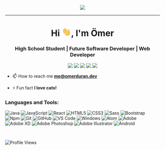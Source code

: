 <p align="center">
  <img src="[https://www.hizliresim.com/j9zqorr](https://twitter.com/omerdduran/header_photo)" height="200"/>
</p>
<hr>
<h1 align="center">Hi <img src="https://raw.githubusercontent.com/ABSphreak/ABSphreak/master/gifs/Hi.gif" width="30px">, I'm Ömer</h1>
<h3 align="center">High School Student | Future Software Developer | Web Developer</h3>

<p align="center">
<a href="https://twitter.com/omerdduran"> <img src="https://img.shields.io/badge/Twitter-1DA1F2?style=for-the-badge&logo=twitter&logoColor=white"></a>
<a href="https://instagram.com/omerdduran"> <img src="https://img.shields.io/badge/Instagram-E4405F?style=for-the-badge&logo=instagram&logoColor=white"></a>
<a href="https://www.facebook.com/omerddduran/"> <img src="https://img.shields.io/badge/Facebook-1877F2?style=for-the-badge&logo=facebook&logoColor=white"></a>
<a href="https://www.reddit.com/user/omerdduran"> <img src="https://img.shields.io/badge/Reddit-FF4500?style=for-the-badge&logo=reddit&logoColor=white"></a>
<a href="https://open.spotify.com/user/ngm0x0g4vj8dxuh9bz9h9arjz"> <img src="https://img.shields.io/badge/Spotify-1ED760?&style=for-the-badge&logo=spotify&logoColor=white"></a>

</p>


- 📫 How to reach me **me@omerduran.dev**

- ⚡ Fun fact **I love cats!**

<h3 align="left">Languages and Tools:</h3>

![Java](http://img.shields.io/badge/-Java-5B4638?style=flat-square&logo=java&logoColor=ffffff)
![JavaScript](https://img.shields.io/badge/-JavaScript-%23F7DF1C?style=flat-square&logo=javascript&logoColor=000000&labelColor=%23F7DF1C&color=%23FFCE5A)
![React](https://img.shields.io/badge/-React-61DAFB?style=flat-square&logo=react&logoColor=ffffff)
![HTML5](https://img.shields.io/badge/-HTML5-%23E44D27?style=flat-square&logo=html5&logoColor=ffffff)
![CSS3](https://img.shields.io/badge/-CSS3-%231572B6?style=flat-square&logo=css3)
![Sass](https://img.shields.io/badge/-Sass-%23CC6699?style=flat-square&logo=sass&logoColor=ffffff)
![Bootstrap](https://img.shields.io/badge/-Bootstrap-563D7C?style=flat-square&logo=Bootstrap)
![Npm](https://img.shields.io/badge/-npm-CB3837?style=flat-square&logo=npm)
![Git](https://img.shields.io/badge/-Git-%23F05032?style=flat-square&logo=git&logoColor=%23ffffff)
![GitHub](https://img.shields.io/badge/-GitHub-181717?style=flat-square&logo=github)
![VS Code](http://img.shields.io/badge/-VS%20Code-007ACC?style=flat-square&logo=visual-studio-code&logoColor=ffffff)
![Windows](http://img.shields.io/badge/-Windows-0078D6?style=flat-square&logo=windows&logoColor=ffffff)
![Atom](http://img.shields.io/badge/-Atom-0078D6?style=flat-square&logo=atom&logoColor=88bda1)
<img alt="Adobe" src="https://img.shields.io/badge/adobe-%23FF0000.svg?&style=for-the-badge&logo=adobe&logoColor=white"/>
<img alt="Adobe XD" src="https://img.shields.io/badge/adobexd-%23FF26BE.svg?&style=for-the-badge&logo=adobexd&logoColor=white"/>
<img alt="Adobe Photoshop" src="https://img.shields.io/badge/adobephotoshop-%2331A8FF.svg?&style=for-the-badge&logo=adobephotoshop&logoColor=white"/>
<img alt="Adobe Illustrator" src="https://img.shields.io/badge/adobeillustrator-%23FF9A00.svg?&style=for-the-badge&logo=adobeillustrator&logoColor=white"/>
<img alt="Android" src="https://img.shields.io/badge/Android-3DDC84?style=for-the-badge&logo=android&logoColor=white" />




<br/>

![Profile Views](https://komarev.com/ghpvc/?username=omerdduran&color=blueviolet)

<br> <br> <br>

